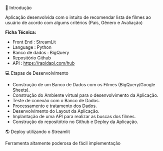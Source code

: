 🚀 Introdução

Aplicação desenvolvida com o intuito de recomendar lista de filmes ao usuário de acordo com algums critérios (País, Gênero e Avaliação)

**Ficha Técnica:**

- Front End : StreamLit
- Language : Python
- Banco de dados : BigQuery
- Repositório Github
- API : https://rapidapi.com/hub



💻 Etapas de Desenvolvimento

- Construção de um Banco de Dados com os Filmes (BigQuery/Google Sheets).
- Construção do Ambiente virtual para o desenvolvimento da Aplicação.
- Teste de conexão com o Banco de Dados.
- Processamento e tratamento dos Dados.
- Desenvolvimento do Layout da Aplicação.
- Implantação de uma API para realizar as buscas dos filmes.
- Construção do repositótrio no Github e Deploy da Aplicação.


🌎 Deploy utilizando o Streamlit

Ferramenta altamente poderosa de fácil implementação 
